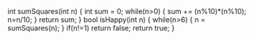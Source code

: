 int sumSquares(int n)
{
int sum = 0;
while(n>0)
{
sum += (n%10)*(n%10);
n=n/10;
}
return sum;
}
bool isHappy(int n) {
while(n>6)
{
n = sumSquares(n);
}
if(n!=1)
return false;
return true;
}